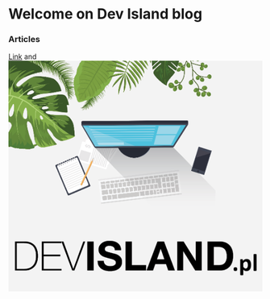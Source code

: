 # Welcome on Dev Island blog


### Articles

[Link](url) and ![Image](https://github.com/Daniel-Krzyczkowski/Daniel-Krzyczkowski.github.io/blob/master/images/logo.png)
